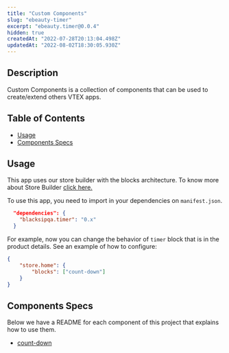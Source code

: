 ```yaml
---
title: "Custom Components"
slug: "ebeauty-timer"
excerpt: "ebeauty.timer@0.0.4"
hidden: true
createdAt: "2022-07-28T20:13:04.498Z"
updatedAt: "2022-08-02T18:30:05.930Z"
---
```

## Description

Custom Components is a collection of components that can be used to create/extend others VTEX apps.

## Table of Contents

-   [Usage](#usage)
-   [Components Specs](#components-specs)

## Usage

This app uses our store builder with the blocks architecture. To know more about Store Builder [click here.](https://help.vtex.com/en/tutorial/understanding-storebuilder-and-stylesbuilder#structuring-and-configuring-our-store-with-object-object)

To use this app, you need to import in your dependencies on `manifest.json`.

```json
  "dependencies": {
    "blacksipqa.timer": "0.x"
  }
```

For example, now you can change the behavior of `timer` block that is in the product details. See an example of how to configure:

```json
{
    "store.home": {
        "blocks": ["count-down"]
    }
}
```

## Components Specs

Below we have a README for each component of this project that explains how to use them.

-   [count-down](CountDown.md)
